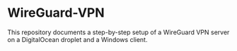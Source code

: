 # WireGuard-VPN
This repository documents a step-by-step setup of a WireGuard VPN server on a DigitalOcean droplet and a Windows client.
